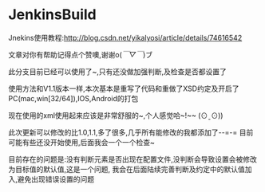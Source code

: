# JenkinsBuild

Jnekins使用教程:http://blog.csdn.net/yikalyosi/article/details/74616542 

文章对你有帮助记得点个赞噢,谢谢o(*￣▽￣*)ブ

此分支目前已经可以使用了~,只有还没做加强判断,及检查是否都设置了


使用方法和V1.1版本一样,本次基本是重写了代码和重做了XSD约定及开启了PC(mac,win[32/64]),IOS,Android的打包

现在使用的xml使用起来应该是非常舒服的~,个人感觉哈~!~~ (⊙ˍ⊙))

此次更新可以修改的比1.0,1.1,多了很多,几乎所有能修改的我都添加了--=-= 目前可能有些还没开始使用,后面我会一个一个检查~

目前存在的问题是:没有判断元素是否出现在配置文件,没判断会导致设置会被修改为目标值的默认值,这是一个问题,
	我会在后面陆续完善判断及约定中的默认值加入,避免出现错误设置的问题

